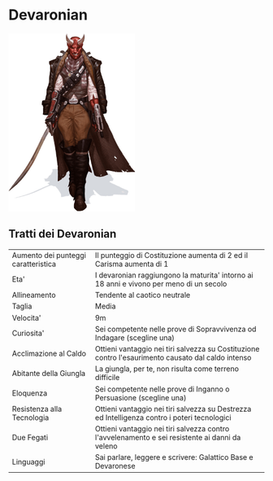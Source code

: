 # Devaronian

![](species_devaronian.png)

## Tratti dei Devaronian
|||
|---|---
|Aumento dei punteggi caratteristica|Il punteggio di Costituzione aumenta di 2 ed il Carisma aumenta di 1
|Eta'|I devaronian raggiungono la maturita' intorno ai 18 anni e vivono per meno di un secolo
|Allineamento|Tendente al caotico neutrale
|Taglia|Media
|Velocita'|9m
|Curiosita'|Sei competente nelle prove di Sopravvivenza od Indagare (scegline una)
|Acclimazione al Caldo|Ottieni vantaggio nei tiri salvezza su Costituzione contro l'esaurimento causato dal caldo intenso
|Abitante della Giungla|La giungla, per te, non risulta come terreno difficile
|Eloquenza|Sei competente nelle prove di Inganno o Persuasione (scegline una)
|Resistenza alla Tecnologia|Ottieni vantaggio nei tiri salvezza su Destrezza ed Intelligenza contro i poteri tecnologici
|Due Fegati|Ottieni vantaggio nei tiri salvezza contro l'avvelenamento e sei resistente ai danni da veleno
|Linguaggi|Sai parlare, leggere e scrivere: Galattico Base e Devaronese
